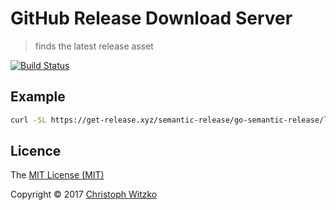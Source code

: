 # GitHub Release Download Server
> finds the latest release asset

[![Build Status](https://travis-ci.org/christophwitzko/github-release-download.svg?branch=master)](https://travis-ci.org/christophwitzko/github-release-download)

## Example

```bash
curl -SL https://get-release.xyz/semantic-release/go-semantic-release/linux/amd64 -o semantic-release && chmod +x semantic-release
```

## Licence

The [MIT License (MIT)](http://opensource.org/licenses/MIT)

Copyright © 2017 [Christoph Witzko](https://twitter.com/christophwitzko)
